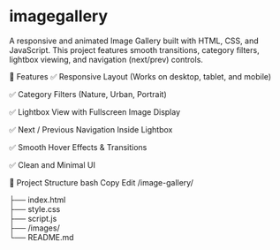 # imagegallery

A responsive and animated Image Gallery built with HTML, CSS, and JavaScript.
This project features smooth transitions, category filters, lightbox viewing, and navigation (next/prev) controls.

🚀 Features
✅ Responsive Layout (Works on desktop, tablet, and mobile)

✅ Category Filters (Nature, Urban, Portrait)

✅ Lightbox View with Fullscreen Image Display

✅ Next / Previous Navigation Inside Lightbox

✅ Smooth Hover Effects & Transitions

✅ Clean and Minimal UI

📂 Project Structure
bash
Copy
Edit
/image-gallery/

├── index.html        
├── style.css         
├── script.js         
├── /images/          
└── README.md        
